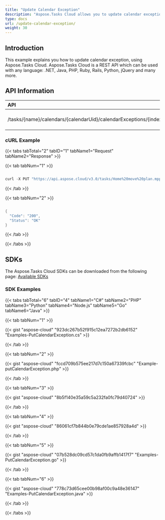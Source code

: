 ```yaml
---
title: "Update Calendar Exception"
description: "Aspose.Tasks Cloud allows you to update calendar exception in MPP, MPT and XML. Moreover, our REST API can be used with nearly all languages like .NET, Node.JS, Python, PHP, Go, Java and many more."
type: docs
url: /update-calendar-exception/
weight: 30
---
```


## **Introduction**
This example explains you how to update calendar exception, using Aspose.Tasks Cloud. Aspose.Tasks Cloud is a REST API which can be used with any language: .NET, Java, PHP, Ruby, Rails, Python, jQuery and many more.
## **API Information**

|**API**|**Type**|**Description**|**Resource Link**|
| :- | :- | :- | :- |
|/tasks/{name}/calendars/{calendarUid}/calendarExceptions/{index}|PUT|Update a Calendar Exceptions|[PutCalendarException](https://apireference.aspose.cloud/tasks/#/TasksCalendar/PutCalendarException)|
### **cURL Example**
{{< tabs tabTotal="2" tabID="1" tabName1="Request" tabName2="Response" >}}

{{< tab tabNum="1" >}}

```java

curl -X PUT "https://api.aspose.cloud/v3.0/tasks/Home%20move%20plan.mpp/calendars/1/calendarExceptions/1" -H "accept: application/json" -H "Content-Type: application/json" -d "{ \"Index\":1, \"EnteredByOccurrences\":true, \"FromDate\":\"2019-08-13T00:00:00\", \"ToDate\":\"2019-08-13T23:59:00\", \"Occurrences\":0, \"Name\":\"New Test\", \"Type\":\"Daily\", \"Period\":1, \"DaysOfWeek\":[ ], \"MonthItem\":\"Undefined\", \"MonthPosition\":\"Undefined\", \"Month\":\"Undefined\", \"MonthDay\":0, \"DayWorking\":true, \"WorkingTimes\":[ { \"FromTime\":\"0010-01-01T23:16:00Z\", \"ToTime\":\"0010-01-01T23:16:00Z\" } ] }"    

```

{{< /tab >}}

{{< tab tabNum="2" >}}

```java

{
  "Code": "200",
  "Status": "OK"
}

```

{{< /tab >}}

{{< /tabs >}}
## **SDKs**
The Aspose.Tasks Cloud SDKs can be downloaded from the following page: [Available SDKs](/tasks/available-sdks/)
### **SDK Examples**
{{< tabs tabTotal="6" tabID="4" tabName1="C#" tabName2="PHP" tabName3="Python" tabName4="Node.js" tabName5="Go" tabName6="Java" >}}

{{< tab tabNum="1" >}}

{{< gist "aspose-cloud" "923dc267b52f915c12ea7272b2db6152" "Examples-PutCalendarException.cs" >}}

{{< /tab >}}

{{< tab tabNum="2" >}}

{{< gist "aspose-cloud" "fccd709b575ee217d7c150a67339fcbc" "Example-putCalendarException.php" >}}

{{< /tab >}}

{{< tab tabNum="3" >}}

{{< gist "aspose-cloud" "8b5f140e35a59c5a232fa0fc79d40724" >}}

{{< /tab >}}

{{< tab tabNum="4" >}}

{{< gist "aspose-cloud" "86061cf7b844b0e79cde1ae857928a4d" >}}

{{< /tab >}}

{{< tab tabNum="5" >}}

{{< gist "aspose-cloud" "07b528dc09cd57c1da0fb9affb1417f7" "Examples-PutCalendarException.go" >}}

{{< /tab >}}

{{< tab tabNum="6" >}}

{{< gist "aspose-cloud" "778c73d65cee00b98af00c9a48e36147" "Examples-PutCalendarException.java" >}}

{{< /tab >}}

{{< /tabs >}}
